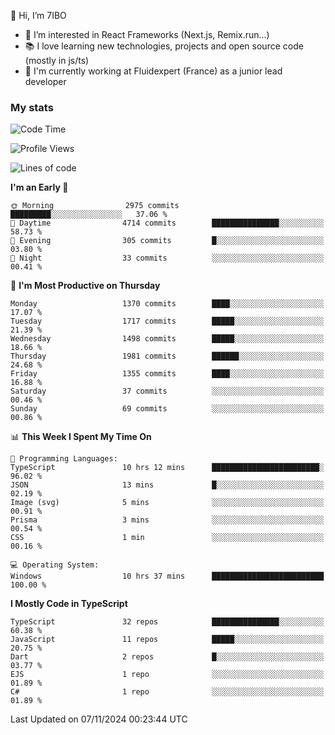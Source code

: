👋 Hi, I’m 7IBO

- 👀 I’m interested in React Frameworks (Next.js, Remix.run...)
- 📚 I love learning new technologies, projects and open source code (mostly in js/ts)
- 💼 I'm currently working at Fluidexpert (France) as a junior lead developer

### My stats
<!--START_SECTION:waka-->
![Code Time](http://img.shields.io/badge/Code%20Time-833%20hrs%2054%20mins-blue)

![Profile Views](http://img.shields.io/badge/Profile%20Views-0-blue)

![Lines of code](https://img.shields.io/badge/From%20Hello%20World%20I%27ve%20Written-8.2%20million%20lines%20of%20code-blue)

**I'm an Early 🐤** 

```text
🌞 Morning                2975 commits        █████████░░░░░░░░░░░░░░░░   37.06 % 
🌆 Daytime                4714 commits        ███████████████░░░░░░░░░░   58.73 % 
🌃 Evening                305 commits         █░░░░░░░░░░░░░░░░░░░░░░░░   03.80 % 
🌙 Night                  33 commits          ░░░░░░░░░░░░░░░░░░░░░░░░░   00.41 % 
```
📅 **I'm Most Productive on Thursday** 

```text
Monday                   1370 commits        ████░░░░░░░░░░░░░░░░░░░░░   17.07 % 
Tuesday                  1717 commits        █████░░░░░░░░░░░░░░░░░░░░   21.39 % 
Wednesday                1498 commits        █████░░░░░░░░░░░░░░░░░░░░   18.66 % 
Thursday                 1981 commits        ██████░░░░░░░░░░░░░░░░░░░   24.68 % 
Friday                   1355 commits        ████░░░░░░░░░░░░░░░░░░░░░   16.88 % 
Saturday                 37 commits          ░░░░░░░░░░░░░░░░░░░░░░░░░   00.46 % 
Sunday                   69 commits          ░░░░░░░░░░░░░░░░░░░░░░░░░   00.86 % 
```


📊 **This Week I Spent My Time On** 

```text
💬 Programming Languages: 
TypeScript               10 hrs 12 mins      ████████████████████████░   96.02 % 
JSON                     13 mins             █░░░░░░░░░░░░░░░░░░░░░░░░   02.19 % 
Image (svg)              5 mins              ░░░░░░░░░░░░░░░░░░░░░░░░░   00.91 % 
Prisma                   3 mins              ░░░░░░░░░░░░░░░░░░░░░░░░░   00.54 % 
CSS                      1 min               ░░░░░░░░░░░░░░░░░░░░░░░░░   00.16 % 

💻 Operating System: 
Windows                  10 hrs 37 mins      █████████████████████████   100.00 % 
```

**I Mostly Code in TypeScript** 

```text
TypeScript               32 repos            ███████████████░░░░░░░░░░   60.38 % 
JavaScript               11 repos            █████░░░░░░░░░░░░░░░░░░░░   20.75 % 
Dart                     2 repos             █░░░░░░░░░░░░░░░░░░░░░░░░   03.77 % 
EJS                      1 repo              ░░░░░░░░░░░░░░░░░░░░░░░░░   01.89 % 
C#                       1 repo              ░░░░░░░░░░░░░░░░░░░░░░░░░   01.89 % 
```




 Last Updated on 07/11/2024 00:23:44 UTC
<!--END_SECTION:waka-->
